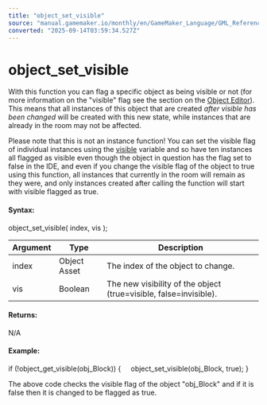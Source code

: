 ```yaml
---
title: "object_set_visible"
source: "manual.gamemaker.io/monthly/en/GameMaker_Language/GML_Reference/Asset_Management/Objects/object_set_visible.htm"
converted: "2025-09-14T03:59:34.527Z"
---
```


# object\_set\_visible

With this function you can flag a specific object as being visible or not (for more information on the "visible" flag see the section on the [Object Editor](../../../../../../../The_Asset_Editors/Objects.md)). This means that all instances of this object that are created _after visible has been changed_ will be created with this new state, while instances that are already in the room may not be affected.

Please note that this is not an instance function! You can set the visible flag of individual instances using the [visible](../Instances/Instance_Variables/visible.md) variable and so have ten instances all flagged as visible even though the object in question has the flag set to false in the IDE, and even if you change the visible flag of the object to true using this function, all instances that currently in the room will remain as they were, and only instances created after calling the function will start with visible flagged as true.

#### Syntax:

object\_set\_visible( index, vis );

| Argument | Type | Description |
| --- | --- | --- |
| index | Object Asset | The index of the object to change. |
| vis | Boolean | The new visibility of the object (true=visible, false=invisible). |

#### Returns:

N/A

#### Example:

if (!object\_get\_visible(obj\_Block))
{
    object\_set\_visible(obj\_Block, true);
}

The above code checks the visible flag of the object "obj\_Block" and if it is false then it is changed to be flagged as true.